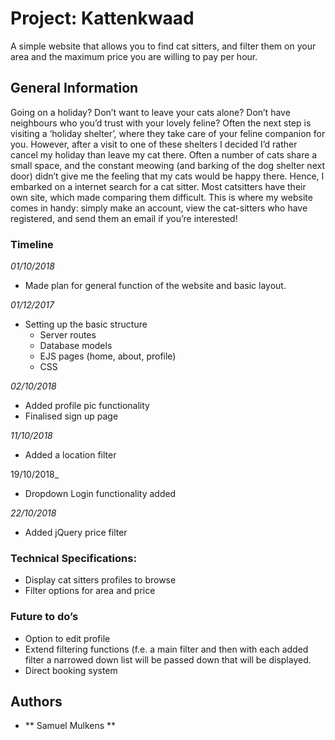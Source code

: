 # Project: Kattenkwaad

A simple website that allows you to find cat sitters, and filter them on your area and the maximum price you are willing to pay per hour.

## General Information

Going on a holiday? Don’t want to leave your cats alone? Don’t have neighbours who you’d trust with your lovely feline? Often the next step is visiting a ‘holiday shelter’, where they take care of your feline companion for you. However, after a visit to one of these shelters I decided I’d rather cancel my holiday than leave my cat there. Often a number of cats share a small space, and the constant meowing (and barking of the dog shelter next door) didn’t give me the feeling that my cats would be happy there. Hence, I embarked on a internet search for a cat sitter. Most catsitters have their own site, which made comparing them difficult. This is where my website comes in handy: simply make an account, view the cat-sitters who have registered, and send them an email if you’re interested!


### Timeline
_01/10/2018_
- Made plan for general function of the website and basic layout. 

_01/12/2017_
- Setting up the basic structure
    - Server routes
    - Database models
    - EJS pages (home, about, profile)
    - CSS


_02/10/2018_
- Added profile pic functionality
- Finalised sign up page

_11/10/2018_
- Added a location filter

19/10/2018_
- Dropdown Login functionality added

_22/10/2018_
- Added jQuery price filter



### Technical Specifications:

- Display cat sitters profiles to browse
- Filter options for area and price

### Future to do’s

- Option to edit profile
- Extend filtering functions (f.e. a main filter and then with each added filter a narrowed down list will be passed down that will be displayed.
- Direct booking system

## Authors

* ** Samuel Mulkens **
